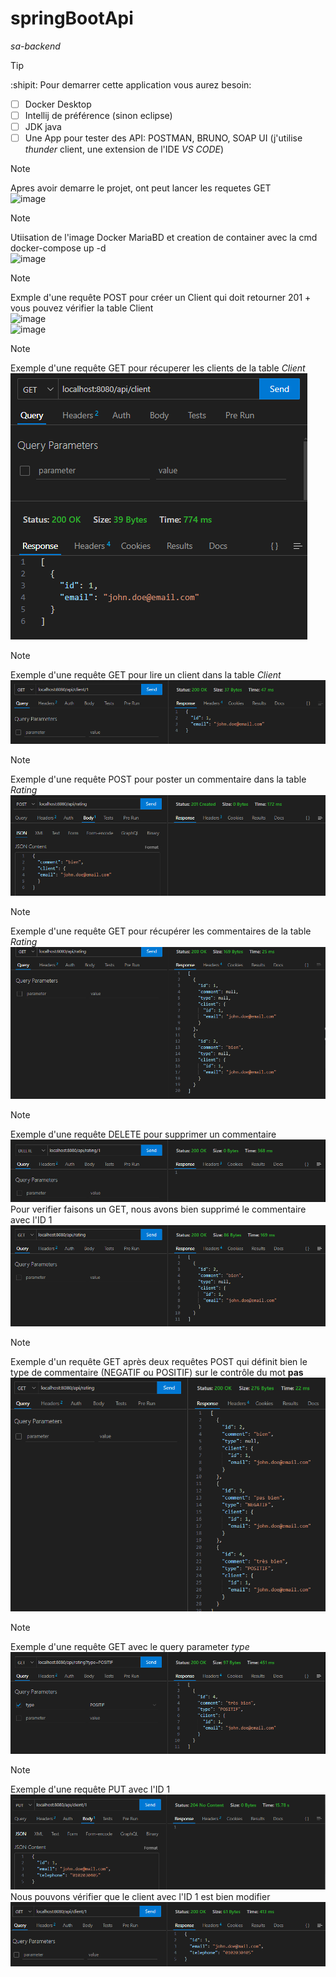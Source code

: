 # springBootApi
*sa-backend*  
> [!TIP]
> :shipit: Pour demarrer cette application vous aurez besoin:   
> - [ ] Docker Desktop  
> - [ ] Intellij de préférence (sinon eclipse)  
> - [ ] JDK java  
> - [ ] Une App pour tester des API: POSTMAN, BRUNO, SOAP UI (j'utilise *thunder* client, une extension de l'IDE *VS CODE*)  

>[!NOTE]
>Apres avoir demarre le projet, ont peut lancer les requetes GET  
![image](https://github.com/user-attachments/assets/fba92c13-d2c4-4c6a-ac3a-1c8cfb1e92d5)

>[!NOTE]
>Utiisation de l'image Docker MariaBD et creation de container avec la cmd docker-compose up -d  
![image](https://github.com/user-attachments/assets/329edef1-1da7-4462-9809-f7432f05e8ff)  

>[!NOTE]
>Exmple d'une requête POST pour créer un Client qui doit retourner 201 + vous pouvez vérifier la table Client  
![image](https://github.com/user-attachments/assets/8fc42775-717c-436d-bd51-0f0527eb70ee)  
![image](https://github.com/user-attachments/assets/3471bec4-4a1c-4e1b-8f92-41f21af9a190)  

>[!NOTE]
>Exemple d'une requête GET pour récuperer les clients de la table *Client*
![img.png](img/img.png)    

>[!NOTE]
>Exemple d'une requête GET pour lire un client dans la table *Client*   
![img_1.png](img/img_1.png)  

>[!NOTE]
>Exemple d'une requête POST pour poster un commentaire dans la table *Rating*  
![img_4.png](img/img_4.png)

>[!NOTE]
>Exemple d'une requête GET pour récupérer les commentaires de la table *Rating*  
![img_3.png](img/img_3.png)  

>[!NOTE]
>Exemple d'une requête DELETE pour supprimer un commentaire  
![img_2.png](img/img_2.png)  
Pour verifier faisons un GET, nous avons bien supprimé le commentaire avec l'ID 1
![img_5.png](img/img_5.png)  

>[!NOTE]
>Exemple d'un requête GET après deux requêtes POST qui définit bien le type de commentaire (NEGATIF ou POSITIF) sur le contrôle du mot __pas__  
> ![img_6.png](img/img_6.png)

>[!NOTE]
> Exemple d'une requête GET avec le query parameter *type*  
> ![img_7.png](img/img_7.png)  

>[!NOTE]
> Exemple d'une requête PUT avec l'ID 1  
> ![img_8.png](img/img_8.png)  
> Nous pouvons vérifier que le client avec l'ID 1 est bien modifier  
> ![img.png](img/img_9.png)